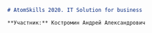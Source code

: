 ```markdown
# AtomSkills 2020. IT Solution for business

**Участник:** Костромин Андрей Александрович
```
